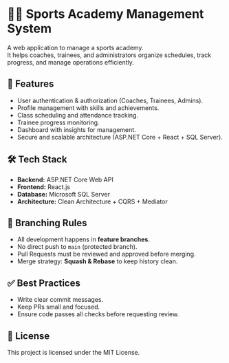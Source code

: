 # 🏊‍♂️ Sports Academy Management System

A web application to manage a sports academy.  
It helps coaches, trainees, and administrators organize schedules, track progress, and manage operations efficiently.

## 🚀 Features
- User authentication & authorization (Coaches, Trainees, Admins).
- Profile management with skills and achievements.
- Class scheduling and attendance tracking.
- Trainee progress monitoring.
- Dashboard with insights for management.
- Secure and scalable architecture (ASP.NET Core + React + SQL Server).

## 🛠️ Tech Stack
- **Backend:** ASP.NET Core Web API  
- **Frontend:** React.js  
- **Database:** Microsoft SQL Server  
- **Architecture:** Clean Architecture + CQRS + Mediator  

## 🌱 Branching Rules
- All development happens in **feature branches**.  
- No direct push to `main` (protected branch).  
- Pull Requests must be reviewed and approved before merging.  
- Merge strategy: **Squash & Rebase** to keep history clean.  

## ✅ Best Practices
- Write clear commit messages.  
- Keep PRs small and focused.  
- Ensure code passes all checks before requesting review.  

## 📜 License
This project is licensed under the MIT License.
